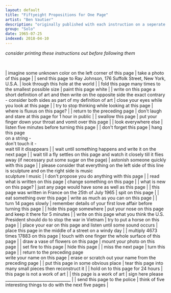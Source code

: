 ```yaml
---
layout: default
title: "Fiftyeight Propositions for One Page"
artist: "Ben Vautier"
description: "originally published with each instruction on a seperate card"
group: "Solo"
date: 1965-07-25
indexed: 2018-04-10
---
```

*consider printing these instructions out before following them*

<br>

| imagine some unknown color on the left corner of this page | take a photo of this page |
| send this page to Ray Johnson, 176 Suffolk Street, New York, U.S.A. | look through this hole at the world |
| fold this page many times to the smallest possible size | paint this page white |
| write on this page a short definition of art and then write on the opposite side the exact contrary - consider both sides as part of my definition of art | close your eyes while you look at this page |
| try to stop thinking while looking at this page | where is fluxus on this page? |
| return to the preceding page | don't laugh and stare at this page for 1 hour in public |
| swallow this page | put your finger down your throat and vomit over this page |
| look everywhere else | listen five minutes before turning this page |
| don't forget this page | hang this page <br> on a string - <br> don't touch it - <br> wait till it disappears |
| wait until something happens and write it on the next page |
| wait till a fly settles on this page and watch it closely till it flies away (if necessary put some sugar on the page) | astonish someone quickly with this page |
| please consider that everything on the left side of this line is sculpture and on the right side is music <br> sculpture l music | I don't propose you do anything with this page |
| read what is written on this page | change something on this page |
| what is new on this page? | just any page would have sone as well as this page |
| this page was written in France on the 25th of July 1965 | spit on this page |
| eat something over this page | write as much as you can on this page |
| turn 14 pages slowly | remember details of your first love affair before turning this page |
| hide this page somewhere | put your nose on this page and keep it there for 5 minutes |
| write on this page what you think the U.S. President should do to stop the war in Vietnam | try to put a horse on this page |
| place your ear on this page and listen until some sound occurs | place this page in the middle of a street on a windy day |
| multiply 4673 times 17883 on this page | touch with one finger the whole surface of this page |
| draw a vase of flowers on this page | mount your photo on this page |
| set fire to this page | hide this page |
| miss the next page | turn this page |
| return to the preceding page <br> write your name on this page | erase or scratch out your name from the preceding page |
| put this page in some obvious place | tear this page into many small pieces then reconstruct it |
| hold on to this page for 24 hours | this page is not a work of art |
| this page is a work of art | sign here please ________________________________ |
| send this page to the police | think of five interesting things to do with the next five pages |
